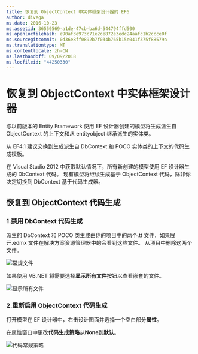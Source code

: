 ```yaml
---
title: 恢复到 ObjectContext 中实体框架设计器的 EF6
author: divega
ms.date: 2016-10-23
ms.assetid: 36550569-a1de-47cb-ba6d-544794ffd500
ms.openlocfilehash: e90af3e973c71e2ce872e3edc24aafc1b2ccce0f
ms.sourcegitcommit: 0d36e8ff0892b7f034b765b15e041f375f88579a
ms.translationtype: MT
ms.contentlocale: zh-CN
ms.lasthandoff: 09/09/2018
ms.locfileid: "44250330"
---
```

# <a name="reverting-to-objectcontext-in-entity-framework-designer"></a>恢复到 ObjectContext 中实体框架设计器
与以前版本的 Entity Framework 使用 EF 设计器创建的模型将生成派生自 ObjectContext 的上下文和从 entityobject 继承派生的实体类。

从 EF4.1 建议交换到生成派生自 DbContext 和 POCO 实体类的上下文的代码生成模板。

在 Visual Studio 2012 中获取默认情况下，所有新创建的模型使用 EF 设计器生成的 DbContext 代码。 现有模型将继续生成基于 ObjectContext 代码，除非你决定切换到 DbContext 基于代码生成器。

## <a name="reverting-back-to-objectcontext-code-generation"></a>恢复到 ObjectContext 代码生成

### <a name="1-disable-dbcontext-code-generation"></a>1.禁用 DbContext 代码生成

派生的 DbContext 和 POCO 类生成由你的项目中的两个.tt 文件，如果展开.edmx 文件在解决方案资源管理器中的会看到这些文件。 从项目中删除这两个文件。

![常规文件](~/ef6/media/codegenfiles.png)

如果使用 VB.NET 将需要选择**显示所有文件**按钮以查看嵌套的文件。

![显示所有文件](~/ef6/media/showallfiles.png)

### <a name="2-re-enable-objectcontext-code-generation"></a>2.重新启用 ObjectContext 代码生成

打开模型在 EF 设计器中，右击设计图面并选择一个空白部分**属性**。

在属性窗口中更改**代码生成策略**从**None**到**默认**。

![代码常规策略](~/ef6/media/codegenstrategy.png)
